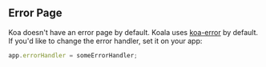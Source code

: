 
## Error Page

Koa doesn't have an error page by default.
Koala uses [koa-error](https://github.com/koajs/error) by default.
If you'd like to change the error handler, set it on your app:

```js
app.errorHandler = someErrorHandler;
```
